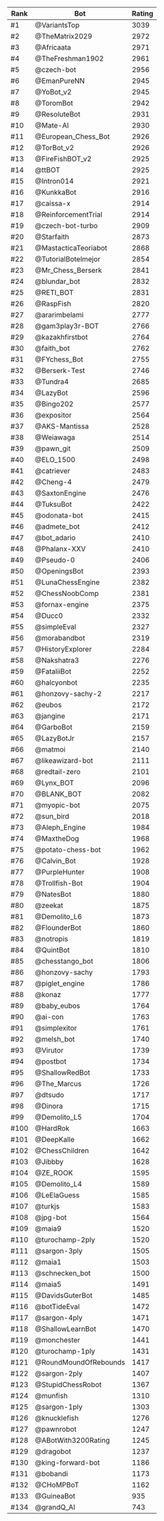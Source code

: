 Rank|Bot|Rating
---|---|---
#1|@VariantsTop|3039
#2|@TheMatrix2029|2972
#3|@Africaata|2971
#4|@TheFreshman1902|2961
#5|@czech-bot|2956
#6|@EmanPureNN|2945
#7|@YoBot_v2|2945
#8|@ToromBot|2942
#9|@ResoluteBot|2931
#10|@Mate-AI|2930
#11|@European_Chess_Bot|2926
#12|@TorBot_v2|2926
#13|@FireFishBOT_v2|2925
#14|@ttBOT|2925
#15|@Intron014|2921
#16|@KunkkaBot|2916
#17|@caissa-x|2914
#18|@ReinforcementTrial|2914
#19|@czech-bot-turbo|2909
#20|@Starfaith|2873
#21|@MastacticaTeoriabot|2868
#22|@TutorialBotelmejor|2854
#23|@Mr_Chess_Berserk|2841
#24|@blundar_bot|2832
#25|@RETI_BOT|2831
#26|@RaspFish|2820
#27|@ararimbelami|2777
#28|@gam3play3r-BOT|2766
#29|@kazakhfirstbot|2764
#30|@faith_bot|2762
#31|@FYchess_Bot|2755
#32|@Berserk-Test|2746
#33|@Tundra4|2685
#34|@LazyBot|2596
#35|@Bingo202|2577
#36|@expositor|2564
#37|@AKS-Mantissa|2528
#38|@Weiawaga|2514
#39|@pawn_git|2509
#40|@ELO_1500|2498
#41|@catriever|2483
#42|@Cheng-4|2479
#43|@SaxtonEngine|2476
#44|@TuksuBot|2422
#45|@odonata-bot|2415
#46|@admete_bot|2412
#47|@bot_adario|2410
#48|@Phalanx-XXV|2410
#49|@Pseudo-0|2406
#50|@OpeningsBot|2393
#51|@LunaChessEngine|2382
#52|@ChessNoobComp|2381
#53|@fornax-engine|2375
#54|@Ducc0|2332
#55|@simpleEval|2327
#56|@morabandbot|2319
#57|@HistoryExplorer|2284
#58|@Nakshatra3|2276
#59|@FataliiBot|2252
#60|@halcyonbot|2235
#61|@honzovy-sachy-2|2217
#62|@eubos|2172
#63|@jangine|2171
#64|@GarboBot|2159
#65|@LazyBotJr|2157
#66|@matmoi|2140
#67|@likeawizard-bot|2111
#68|@redtail-zero|2101
#69|@Lynx_BOT|2096
#70|@BLANK_BOT|2082
#71|@myopic-bot|2075
#72|@sun_bird|2018
#73|@Aleph_Engine|1984
#74|@MaxtheDog|1968
#75|@potato-chess-bot|1962
#76|@Calvin_Bot|1928
#77|@PurpleHunter|1908
#78|@Trollfish-Bot|1904
#79|@NatesBot|1880
#80|@zeekat|1875
#81|@Demolito_L6|1873
#82|@FlounderBot|1860
#83|@notropis|1819
#84|@QuintBot|1810
#85|@chesstango_bot|1806
#86|@honzovy-sachy|1793
#87|@piglet_engine|1786
#88|@konaz|1777
#89|@baby_eubos|1764
#90|@ai-con|1763
#91|@simplexitor|1761
#92|@melsh_bot|1740
#93|@Virutor|1739
#94|@postbot|1734
#95|@ShallowRedBot|1733
#96|@The_Marcus|1726
#97|@dtsudo|1717
#98|@Dinora|1715
#99|@Demolito_L5|1704
#100|@HardRok|1663
#101|@DeepKalle|1662
#102|@ChessChildren|1642
#103|@Jibbby|1628
#104|@ZE_ROOK|1595
#105|@Demolito_L4|1589
#106|@LeElaGuess|1585
#107|@turkjs|1583
#108|@jpg-bot|1564
#109|@maia9|1520
#110|@turochamp-2ply|1520
#111|@sargon-3ply|1505
#112|@maia1|1503
#113|@schnecken_bot|1500
#114|@maia5|1491
#115|@DavidsGuterBot|1485
#116|@botTideEval|1472
#117|@sargon-4ply|1471
#118|@ShallowLearnBot|1470
#119|@monchester|1441
#120|@turochamp-1ply|1431
#121|@RoundMoundOfRebounds|1417
#122|@sargon-2ply|1407
#123|@StupidChessRobot|1367
#124|@munfish|1310
#125|@sargon-1ply|1303
#126|@knucklefish|1276
#127|@pawnrobot|1247
#128|@ABotWith3200Rating|1245
#129|@dragobot|1237
#130|@king-forward-bot|1186
#131|@bobandi|1173
#132|@CHoMPBoT|1162
#133|@GuineaBot|935
#134|@grandQ_AI|743

